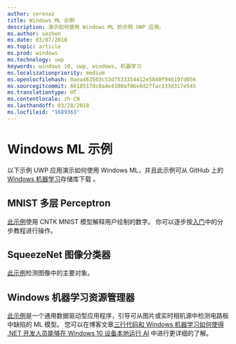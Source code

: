 ```yaml
---
author: serenaz
title: Windows ML 示例
description: 演示如何使用 Windows ML 的示例 UWP 应用。
ms.author: sezhen
ms.date: 03/07/2018
ms.topic: article
ms.prod: windows
ms.technology: uwp
keywords: windows 10, uwp, windows, 机器学习
ms.localizationpriority: medium
ms.openlocfilehash: 0aea463503c53d7533354412e5840f94619fd056
ms.sourcegitcommit: 6618517dc0a4e4100af06e6d27fac133d317e545
ms.translationtype: HT
ms.contentlocale: zh-CN
ms.lasthandoff: 03/28/2018
ms.locfileid: "1689363"
---
```

# <a name="windows-ml-samples"></a>Windows ML 示例

以下示例 UWP 应用演示如何使用 Windows ML，并且此示例可从 GitHub 上的 [Windows 机器学习](https://github.com/Microsoft/Windows-Machine-Learning)存储库下载 。

## <a name="mnist-multilayer-perceptron"></a>MNIST 多层 Perceptron

[此示例](https://github.com/Microsoft/Windows-Machine-Learning/tree/master/Samples/UWP/MNIST)使用 CNTK MNIST 模型解释用户绘制的数字。 你可以逐步按[入门](get-started.md)中的分步教程进行操作。

## <a name="squeezenet-image-classifier"></a>SqueezeNet 图像分类器

[此示例](https://github.com/Microsoft/Windows-Machine-Learning/tree/master/Samples/UWP/SqueezeNetObjectDetection)检测图像中的主要对象。

## <a name="windows-machine-learning-explorer"></a>Windows 机器学习资源管理器

[此示例](https://github.com/Microsoft/Windows-Machine-Learning/tree/master/Samples/UWP/WinMLExplorer)是一个通用数据驱动型应用程序，引导可从图片或实时相机源中检测电路板中缺陷的 ML 模型。 您可以在博客文章[三行代码和 Windows 机器学习如何使得 .NET 开发人员能够在 Windows 10 设备本地运行 AI](https://aka.ms/winmlfordevsblog) 中进行更详细的了解。 

